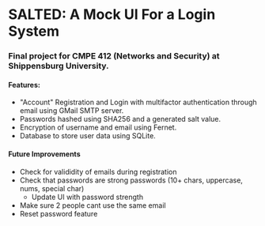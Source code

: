 # SALTED: A Mock UI For a Login System   
### Final project for CMPE 412 (Networks and Security) at Shippensburg University.  


#### Features:
- "Account" Registration and Login with multifactor authentication through email using GMail SMTP server.
- Passwords hashed using SHA256 and a generated salt value.  
- Encryption of username and email using Fernet.  
- Database to store user data using SQLite.  

#### Future Improvements
- Check for valididity of emails during registration
- Check that passwords are strong passwords (10+ chars, uppercase, nums, special char)
  - Update UI with password strength
- Make sure 2 people cant use the same email
- Reset password feature

